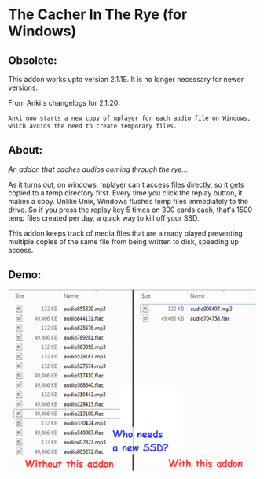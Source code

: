 # The Cacher In The Rye (for Windows)


## Obsolete:
This addon works upto version 2.1.19. It is no longer necessary for newer versions.

From Anki's changelogs for 2.1.20:
```
Anki now starts a new copy of mplayer for each audio file on Windows, which avoids the need to create temporary files.
```


## About:
<i>An addon that caches audios coming through the rye...</i>

As it turns out, on windows, mplayer can't access files directly, so it gets copied to a temp directory first. Every time you click the replay button, it makes a copy. Unlike Unix, Windows flushes temp files immediately to the drive. So if you press the replay key 5 times on 300 cards each, that's 1500 temp files created per day, a quick way to kill off your SSD.

This addon keeps track of media files that are already played preventing multiple copies of the same file from being written to disk, speeding up access.


## Demo:

<img src="https://github.com/lovac42/TheCacherInTheRye/blob/master/screenshots/demo.png?raw=true">  
